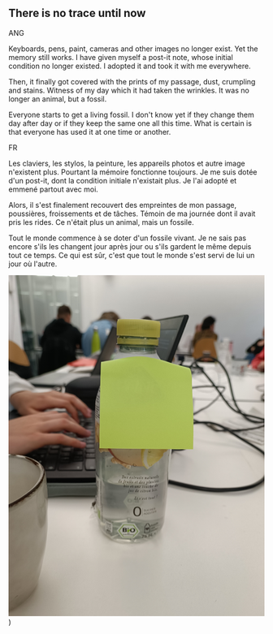 ## There is no trace until now


ANG

Keyboards, pens, paint, cameras and other images no longer exist. Yet the memory still works. I have given myself a post-it note, whose initial condition no longer existed. I adopted it and took it with me everywhere.

Then, it finally got covered with the prints of my passage, dust, crumpling and stains. Witness of my day which it had taken the wrinkles.
It was no longer an animal, but a fossil.

Everyone starts to get a living fossil. I don't know yet if they change them day after day or if they keep the same one all this time. What is certain is that everyone has used it at one time or another.

FR

Les claviers, les stylos, la peinture, les appareils photos et autre image n'existent plus. Pourtant la mémoire fonctionne toujours. Je me suis dotée d'un post-it, dont la condition initiale n'existait plus. Je l'ai adopté et emmené partout avec moi.

Alors, il s'est finalement recouvert des empreintes de mon passage, poussières, froissements et de tâches. Témoin de ma journée dont il avait pris les rides.
Ce n'était plus un animal, mais un fossile.

Tout le monde commence à se doter d'un fossile vivant. Je ne sais pas encore s'ils les changent jour après jour ou s'ils gardent le même depuis tout ce temps. Ce qui est sûr, c'est que tout le monde s'est servi de lui un jour où l'autre.


![](1667406127118.jpg))